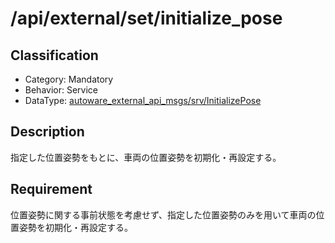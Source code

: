 # /api/external/set/initialize_pose

## Classification

- Category: Mandatory
- Behavior: Service
- DataType: [autoware_external_api_msgs/srv/InitializePose](https://github.com/tier4/autoware_api_msgs/blob/develop/autoware_external_api_msgs/srv/InitializePose.srv)

## Description

指定した位置姿勢をもとに、車両の位置姿勢を初期化・再設定する。

## Requirement

位置姿勢に関する事前状態を考慮せず、指定した位置姿勢のみを用いて車両の位置姿勢を初期化・再設定する。
